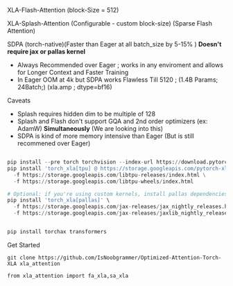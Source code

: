 XLA-Flash-Attention (block-Size = 512)

XLA-Splash-Attention (Configurable - custom block-size) (Sparse Flash Attention)

SDPA (torch-native)(Faster than Eager at all batch_size by 5-15% ) **Doesn't require jax or pallas kernel**
* Always Recommended over Eager ; works in any enviroment and allows for Longer Context and Faster Training
* In Eager OOM at 4k but SDPA works Flawless Till 5120 ; (1.4B Params; 24Batch;) (xla.amp ; dtype=bf16)



Caveats 
* Splash requires hidden dim to be multiple of 128
* Splash and Flash don't support GQA and 2nd order optimizers (ex: AdamW) **Simultaneously** (We are looking into this)
* SDPA is kind of more memory intensive than Eager (But is still recommened over Eager)


```python

pip install --pre torch torchvision --index-url https://download.pytorch.org/whl/nightly/cpu
pip install 'torch_xla[tpu] @ https://storage.googleapis.com/pytorch-xla-releases/wheels/tpuvm/torch_xla-2.8.0.dev-cp310-cp310-linux_x86_64.whl' \
  -f https://storage.googleapis.com/libtpu-releases/index.html \
  -f https://storage.googleapis.com/libtpu-wheels/index.html

# Optional: if you're using custom kernels, install pallas dependencies
pip install 'torch_xla[pallas]' \
  -f https://storage.googleapis.com/jax-releases/jax_nightly_releases.html \
  -f https://storage.googleapis.com/jax-releases/jaxlib_nightly_releases.html


pip install torchax transformers

```


Get Started 

```
git clone https://github.com/IsNoobgrammer/Optimized-Attention-Torch-XLA xla_attention
```

```
from xla_attention import fa_xla,sa_xla
```
